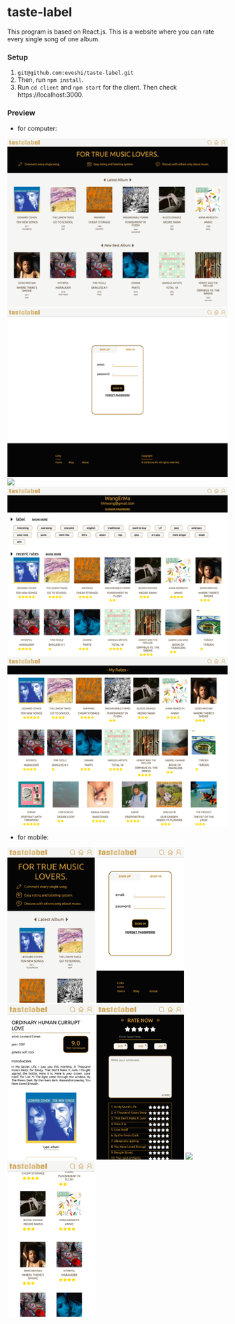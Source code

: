 # taste-label
This program is based on React.js. This is a website where you can rate every single song of one album. 

### Setup
1. `git@github.com:eveshi/taste-label.git`
2. Then, run `npm install`.
3. Run `cd client` and `npm start` for the client. Then check https://localhost:3000.

### Preview

- for computer:

<img src="https://raw.githubusercontent.com/eveshi/taste-label/master/README_IMAGE/com_home.png">
<img src="https://raw.githubusercontent.com/eveshi/taste-label/master/README_IMAGE/com_sign.png">
<img src="https://raw.githubusercontent.com/eveshi/taste-label/master/README_IMAGE/com_album_comments.png">
<img src="https://raw.githubusercontent.com/eveshi/taste-label/master/README_IMAGE/com_user.png">
<img src="https://raw.githubusercontent.com/eveshi/taste-label/master/README_IMAGE/com_rates.png">


- for mobile: 

<img width="200" src="https://raw.githubusercontent.com/eveshi/taste-label/master/README_IMAGE/mobile_home.png"> <img width="200" src="https://raw.githubusercontent.com/eveshi/taste-label/master/README_IMAGE/mobile_sign.png"> <img width="200" src="https://raw.githubusercontent.com/eveshi/taste-label/master/README_IMAGE/mobile_album.png">
<img width="200" src="https://raw.githubusercontent.com/eveshi/taste-label/master/README_IMAGE/mobile_rate.png"> <img width="200" src="https://raw.githubusercontent.com/eveshi/taste-label/master/README_IMAGE/mobile_user.png"> <img width="200" src="https://raw.githubusercontent.com/eveshi/taste-label/master/README_IMAGE/mobile_rates.png">


